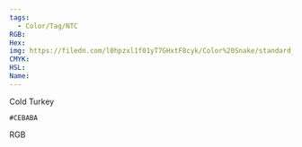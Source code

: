 ```yaml
---
tags:
  - Color/Tag/NTC
RGB:
Hex:
img: https://filedn.com/l0hpzxl1f01yT7GHxtF8cyk/Color%20Snake/standard_csv_to_svg/CEBABA.svg
CMYK:
HSL:
Name:
---
```

Cold Turkey
```palette
#CEBABA
```
RGB
